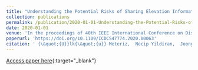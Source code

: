 ```yaml
---
title: "Understanding the Potential Risks of Sharing Elevation Information on Fitness Applications"
collection: publications
permalink: /publication/2020-01-01-Understanding-the-Potential-Risks-of-Sharing-Elevation-Information-on-Fitness-Applications
date: 2020-01-01
venue: 'In the proceedings of 40th IEEE International Conference on Distributed Computing Systems, ICDCS 2020, Singapore, November 29 - December 1, 2020'
paperurl: 'https://doi.org/10.1109/ICDCS47774.2020.00063'
citation: ' {\&quot;{U}}lk{\&quot;{u}} Meteriz,  Necip Yildiran,  Joongheon Kim,  David Mohaisen, &quot;Understanding the Potential Risks of Sharing Elevation Information on Fitness Applications.&quot; In the proceedings of 40th IEEE International Conference on Distributed Computing Systems, ICDCS 2020, Singapore, November 29 - December 1, 2020, 2020.'
---
```

[Access paper here](https://doi.org/10.1109/ICDCS47774.2020.00063){:target="_blank"}

